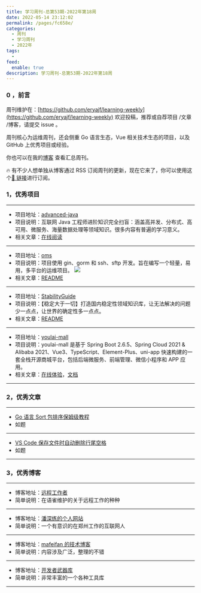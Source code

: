 ```yaml
---
title: 学习周刊-总第53期-2022年第18周
date: 2022-05-14 23:12:02
permalink: /pages/fc658e/
categories:
  - 周刊
  - 学习周刊
  - 2022年
tags:
  -
feed:
  enable: true
description: 学习周刊-总第53期-2022年第18周
---
```


### 0 ，前言

周刊维护在：[https://github.com/eryajf/learning-weekly](https://github.com/eryajf/learning-weekly) 欢迎投稿，推荐或自荐项目 /文章 /博客，请提交 issue 。

周刊核心为运维周刊，还会侧重 Go 语言生态，Vue 相关技术生态的项目，以及 GitHub 上优秀项目或经验。

你也可以在我的[博客](https://wiki.eryajf.net/learning-weekly/) 查看汇总周刊。

🔥 有不少人想单独从博客通过 RSS 订阅周刊的更新，现在它来了，你可以使用这个[🔗 链接](https://wiki.eryajf.net/learning-weekly.xml)进行订阅。

### 1，优秀项目

---

- 项目地址：[advanced-java](https://github.com/doocs/advanced-java)
- 项目说明：互联网 Java 工程师进阶知识完全扫盲：涵盖高并发、分布式、高可用、微服务、海量数据处理等领域知识。很多内容有普遍的学习意义。
- 相关文章：[在线阅读](https://doocs.github.io/advanced-java)

---

- 项目地址：[oms](https://github.com/ssbeatty/oms)
- 项目说明：项目使用 gin、gorm 和 ssh、sftp 开发。旨在编写一个轻量，易用，多平台的运维项目。
  ![](http://t.eryajf.net/imgs/2022/05/91567c17a3b1eeb9.png)
- 相关文章：[README](https://github.com/ssbeatty/oms#readme)

---

- 项目地址：[StabilityGuide](https://github.com/StabilityMan/StabilityGuide)
- 项目说明：【稳定大于一切】打造国内稳定性领域知识库，让无法解决的问题少一点点，让世界的确定性多一点点。
- 相关文章：[README](https://github.com/StabilityMan/StabilityGuide#readme)

---

- 项目地址：[youlai-mall](https://github.com/youlaitech/youlai-mall)
- 项目说明：youlai-mall 是基于 Spring Boot 2.6.5、Spring Cloud 2021 & Alibaba 2021、Vue3、TypeScript、Element-Plus、uni-app 快速构建的一套全栈开源商城平台，包括后端微服务、前端管理、微信小程序和 APP 应用。
- 相关文章：[在线体验](https://www.youlai.tech/)，[文档](https://www.cnblogs.com/haoxianrui/)

---

### 2，优秀文章

---

- [Go 语言 Sort 包排序保姆级教程](https://mp.weixin.qq.com/s/olfAg23fMpjf07-A_wprTA)
- 如题

---

- [VS Code 保存文件时自动删除行尾空格](https://blog.csdn.net/cc18868876837/article/details/107099521)
- 如题

---

### 3，优秀博客

---

- 博客地址：[远程工作者](https://www.yuque.com/greatghoul/remote)
- 简单说明：在语雀维护的关于远程工作的种种

---

- 博客地址：[潘深练的个人网站](https://www.panshenlian.com/)
- 简单说明：一个有意识的在郑州工作的互联网人

---

- 博客地址：[mafeifan 的技术博客](https://blog.mafeifan.com/)
- 简单说明：内容涉及广泛，整理的不错

---

- 博客地址：[开发者武器库](https://devtool.tech/)
- 简单说明：非常丰富的一个各种工具库

---
